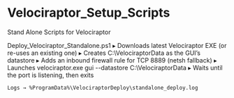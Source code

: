 # Velociraptor_Setup_Scripts
Stand Alone Scripts for Velociraptor

 Deploy_Velociraptor_Standalone.ps1
    ▸ Downloads latest Velociraptor EXE (or re-uses an existing one)
    ▸ Creates C:\VelociraptorData as the GUI’s datastore
    ▸ Adds an inbound firewall rule for TCP 8889 (netsh fallback)
    ▸ Launches   velociraptor.exe gui --datastore C:\VelociraptorData
    ▸ Waits until the port is listening, then exits

    Logs → %ProgramData%\VelociraptorDeploy\standalone_deploy.log
